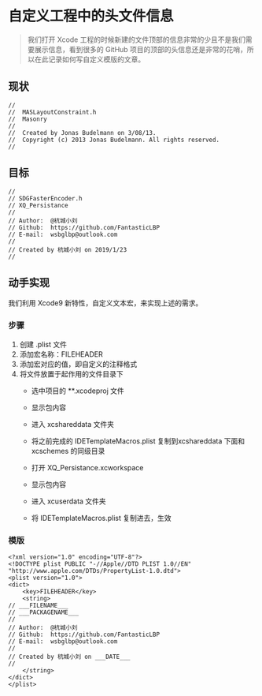 # 自定义工程中的头文件信息

> 我们打开 Xcode 工程的时候新建的文件顶部的信息非常的少且不是我们需要展示信息，看到很多的 GitHub 项目的顶部的头信息还是非常的花哨，所以在此记录如何写自定义模版的文章。

## 现状

```
//
//  MASLayoutConstraint.h
//  Masonry
//
//  Created by Jonas Budelmann on 3/08/13.
//  Copyright (c) 2013 Jonas Budelmann. All rights reserved.
//
```

## 目标

```
//
// SDGFasterEncoder.h
// XQ_Persistance
//
// Author:  @杭城小刘
// Github:  https://github.com/FantasticLBP
// E-mail:  wsbglbp@outlook.com
//
// Created by 杭城小刘 on 2019/1/23
//
```

## 动手实现

我们利用 Xcode9 新特性，自定义文本宏，来实现上述的需求。


### 步骤

1. 创建 .plist 文件
2. 添加宏名称：FILEHEADER
3. 添加宏对应的值，即自定义的注释格式
4. 将文件放置于起作用的文件目录下
    - 选中项目的 **.xcodeproj 文件
    - 显示包内容
    - 进入 xcshareddata 文件夹
    - 将之前完成的 IDETemplateMacros.plist 复制到xcshareddata 下面和 xcschemes 的同级目录

    - 打开 XQ_Persistance.xcworkspace
    - 显示包内容
    - 进入 xcuserdata 文件夹
    - 将 IDETemplateMacros.plist 复制进去，生效

### 模版

```
<?xml version="1.0" encoding="UTF-8"?>
<!DOCTYPE plist PUBLIC "-//Apple//DTD PLIST 1.0//EN" "http://www.apple.com/DTDs/PropertyList-1.0.dtd">
<plist version="1.0">
<dict>
	<key>FILEHEADER</key>
	<string>
// ___FILENAME___
// ___PACKAGENAME___
//
// Author:  @杭城小刘
// Github:  https://github.com/FantasticLBP
// E-mail:  wsbglbp@outlook.com
//
// Created by 杭城小刘 on ___DATE___
//
    </string>
</dict>
</plist>
```
